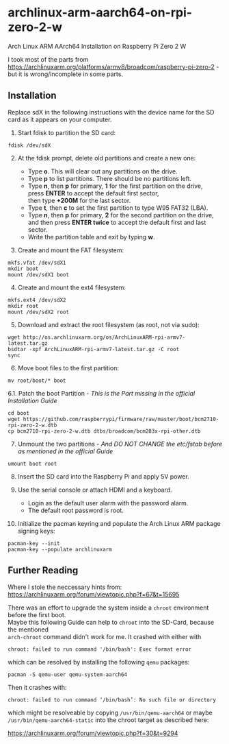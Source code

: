 # archlinux-arm-aarch64-on-rpi-zero-2-w
Arch Linux ARM AArch64 Installation on Raspberry Pi Zero 2 W 

I took most of the parts from https://archlinuxarm.org/platforms/armv8/broadcom/raspberry-pi-zero-2 - but it is wrong/incomplete in some parts.

## Installation

Replace sdX in the following instructions with the device name for the SD card as it appears on your computer.

1. Start fdisk to partition the SD card:

```
fdisk /dev/sdX
```

2. At the fdisk prompt, delete old partitions and create a new one:  
    - Type **o**. This will clear out any partitions on the drive.  
    - Type **p** to list partitions. There should be no partitions left.  
    - Type **n**, then **p** for primary, **1** for the first partition on the drive,  
      press **ENTER** to accept the default first sector,  
      then type **+200M** for the last sector.  
    - Type **t**, then **c** to set the first partition to type W95 FAT32 (LBA).  
    - Type **n**, then **p** for primary, **2** for the second partition on the drive,   
      and then press **ENTER twice** to accept the default first and last sector.  
    - Write the partition table and exit by typing **w**.  

3. Create and mount the FAT filesystem:

```
mkfs.vfat /dev/sdX1
mkdir boot
mount /dev/sdX1 boot
```

4. Create and mount the ext4 filesystem:

```
mkfs.ext4 /dev/sdX2
mkdir root
mount /dev/sdX2 root
```

5. Download and extract the root filesystem (as root, not via sudo):

```
wget http://os.archlinuxarm.org/os/ArchLinuxARM-rpi-armv7-latest.tar.gz
bsdtar -xpf ArchLinuxARM-rpi-armv7-latest.tar.gz -C root
sync
```

6. Move boot files to the first partition:

```
mv root/boot/* boot
```

6.1. Patch the boot Partition - *This is the Part missing in the official Installation Guide*

```
cd boot
wget https://github.com/raspberrypi/firmware/raw/master/boot/bcm2710-rpi-zero-2-w.dtb
cp bcm2710-rpi-zero-2-w.dtb dtbs/broadcom/bcm283x-rpi-other.dtb
```

7. Unmount the two partitions - *And DO NOT CHANGE the etc/fstab before as mentioned in the official Guide*

```
umount boot root
```

8. Insert the SD card into the Raspberry Pi and apply 5V power.

9. Use the serial console or attach HDMI and a keyboard.
    - Login as the default user alarm with the password alarm.
    - The default root password is root.

10. Initialize the pacman keyring and populate the Arch Linux ARM package signing keys:

```
pacman-key --init
pacman-key --populate archlinuxarm
```

## Further Reading

Where I stole the neccessary hints from:  
https://archlinuxarm.org/forum/viewtopic.php?f=67&t=15695

There was an effort to upgrade the system inside a `chroot` environment before the first boot.  
Maybe this following Guide can help to `chroot` into the SD-Card, because the mentioned   
`arch-chroot` command didn't work for me. It crashed with either with
```
chroot: failed to run command '/bin/bash': Exec format error
```
which can be resolved by installing the following `qemu` packages:
```
pacman -S qemu-user qemu-system-aarch64
```
Then it crashes with:
```
chroot: failed to run command ‘/bin/bash’: No such file or directory
```

which might be resolveable by copying `/usr/bin/qemu-aarch64` or maybe `/usr/bin/qemu-aarch64-static` into the chroot target as described here:

https://archlinuxarm.org/forum/viewtopic.php?f=30&t=9294
